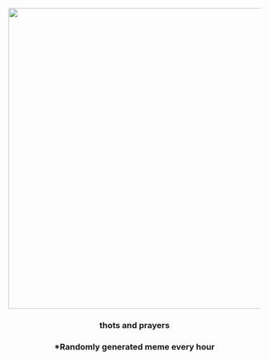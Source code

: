 <p align="center">
        <img src="https://i.imgur.com/RFRfXaD.jpg" width="600" height="600">
        </p>
        <h3 align="center">thots and prayers</h3>
        <h3 align="center">*Randomly generated meme every hour</h3>
    